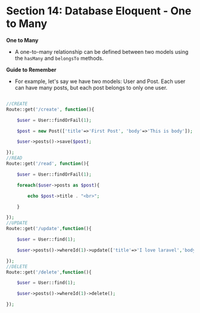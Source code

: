 # Section 14: Database Eloquent - One to Many

**One to Many**

- A one-to-many relationship can be defined between two models using the `hasMany` and `belongsTo` methods.

**Guide to Remember**

- For example, let's say we have two models: User and Post. Each user can have many posts, but each post belongs to only one user.

```PHP

//CREATE
Route::get('/create', function(){

    $user = User::findOrFail(1);

    $post = new Post(['title'=>'First Post', 'body'=>'This is body']);

    $user->posts()->save($post);

});
//READ
Route::get('/read', function(){

    $user = User::findOrFail(1);

    foreach($user->posts as $post){

        echo $post->title . "<br>";

    }

});
//UPDATE
Route::get('/update',function(){

    $user = User::find(1);

    $user->posts()->whereId(1)->update(['title'=>'I love laravel','body'=>'This is awesome']);

});
//DELETE
Route::get('/delete',function(){

    $user = User::find(1);

    $user->posts()->whereId(1)->delete();

});

```
